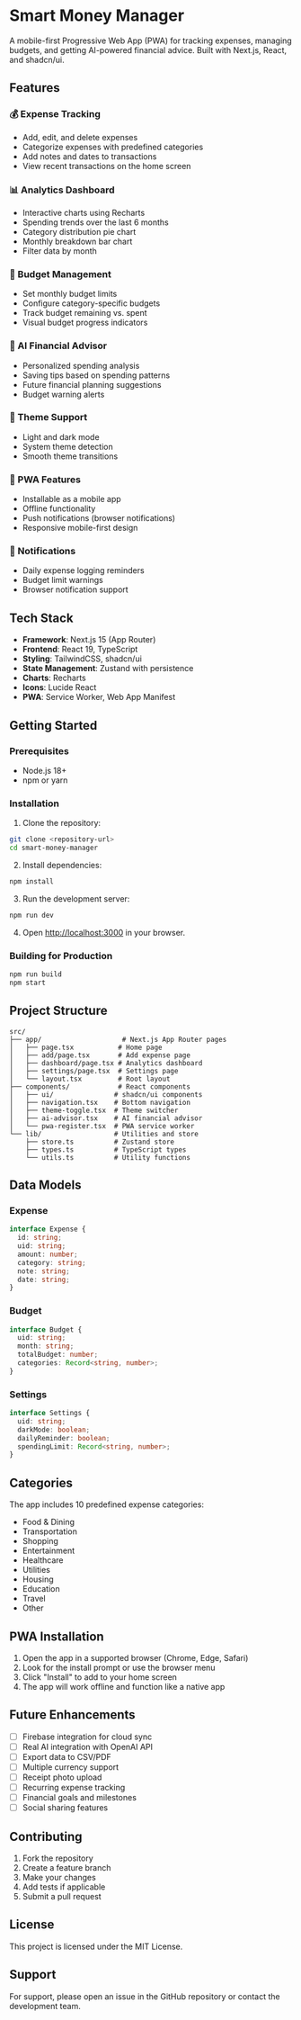 # Smart Money Manager

A mobile-first Progressive Web App (PWA) for tracking expenses, managing budgets, and getting AI-powered financial advice. Built with Next.js, React, and shadcn/ui.

## Features

### 💰 Expense Tracking
- Add, edit, and delete expenses
- Categorize expenses with predefined categories
- Add notes and dates to transactions
- View recent transactions on the home screen

### 📊 Analytics Dashboard
- Interactive charts using Recharts
- Spending trends over the last 6 months
- Category distribution pie chart
- Monthly breakdown bar chart
- Filter data by month

### 🎯 Budget Management
- Set monthly budget limits
- Configure category-specific budgets
- Track budget remaining vs. spent
- Visual budget progress indicators

### 🤖 AI Financial Advisor
- Personalized spending analysis
- Saving tips based on spending patterns
- Future financial planning suggestions
- Budget warning alerts

### 🌙 Theme Support
- Light and dark mode
- System theme detection
- Smooth theme transitions

### 📱 PWA Features
- Installable as a mobile app
- Offline functionality
- Push notifications (browser notifications)
- Responsive mobile-first design

### 🔔 Notifications
- Daily expense logging reminders
- Budget limit warnings
- Browser notification support

## Tech Stack

- **Framework**: Next.js 15 (App Router)
- **Frontend**: React 19, TypeScript
- **Styling**: TailwindCSS, shadcn/ui
- **State Management**: Zustand with persistence
- **Charts**: Recharts
- **Icons**: Lucide React
- **PWA**: Service Worker, Web App Manifest

## Getting Started

### Prerequisites
- Node.js 18+ 
- npm or yarn

### Installation

1. Clone the repository:
```bash
git clone <repository-url>
cd smart-money-manager
```

2. Install dependencies:
```bash
npm install
```

3. Run the development server:
```bash
npm run dev
```

4. Open [http://localhost:3000](http://localhost:3000) in your browser.

### Building for Production

```bash
npm run build
npm start
```

## Project Structure

```
src/
├── app/                    # Next.js App Router pages
│   ├── page.tsx           # Home page
│   ├── add/page.tsx       # Add expense page
│   ├── dashboard/page.tsx # Analytics dashboard
│   ├── settings/page.tsx  # Settings page
│   └── layout.tsx         # Root layout
├── components/            # React components
│   ├── ui/               # shadcn/ui components
│   ├── navigation.tsx    # Bottom navigation
│   ├── theme-toggle.tsx  # Theme switcher
│   ├── ai-advisor.tsx    # AI financial advisor
│   └── pwa-register.tsx  # PWA service worker
└── lib/                  # Utilities and store
    ├── store.ts          # Zustand store
    ├── types.ts          # TypeScript types
    └── utils.ts          # Utility functions
```

## Data Models

### Expense
```typescript
interface Expense {
  id: string;
  uid: string;
  amount: number;
  category: string;
  note: string;
  date: string;
}
```

### Budget
```typescript
interface Budget {
  uid: string;
  month: string;
  totalBudget: number;
  categories: Record<string, number>;
}
```

### Settings
```typescript
interface Settings {
  uid: string;
  darkMode: boolean;
  dailyReminder: boolean;
  spendingLimit: Record<string, number>;
}
```

## Categories

The app includes 10 predefined expense categories:
- Food & Dining
- Transportation
- Shopping
- Entertainment
- Healthcare
- Utilities
- Housing
- Education
- Travel
- Other

## PWA Installation

1. Open the app in a supported browser (Chrome, Edge, Safari)
2. Look for the install prompt or use the browser menu
3. Click "Install" to add to your home screen
4. The app will work offline and function like a native app

## Future Enhancements

- [ ] Firebase integration for cloud sync
- [ ] Real AI integration with OpenAI API
- [ ] Export data to CSV/PDF
- [ ] Multiple currency support
- [ ] Receipt photo upload
- [ ] Recurring expense tracking
- [ ] Financial goals and milestones
- [ ] Social sharing features

## Contributing

1. Fork the repository
2. Create a feature branch
3. Make your changes
4. Add tests if applicable
5. Submit a pull request

## License

This project is licensed under the MIT License.

## Support

For support, please open an issue in the GitHub repository or contact the development team.
